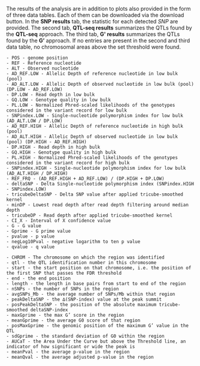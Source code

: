 The results of the analysis are in addition to plots also provided in the form of three data tables. Each of them can be downloaded via the download button.
In the **SNP results** tab, the statistic for each detected _SNP_ are provided. The second tab, **QTL-seq results** summarizes the QTLs found by the **QTL-seq** approach. The third tab, **G' results** summarizes the QTLs found by the **G’** approach. If no entries are present in the second and third data table, no chromosomal areas above the set threshold were found.

    - POS - genome position
    - REF - Reference nucleotide
    - ALT - Observed nucleotide
    - AD_REF.LOW - Allelic Depth of reference nucleotide in low bulk (pool)
    - AD_ALT.LOW - Allelic Depth of observed nucleotide in low bulk (pool) (DP.LOW - AD_REF.LOW)
    - DP.LOW - Read depth in low bulk
    - GQ.LOW - Genotype quality in low bulk
    - PL.LOW - Normalized Phred-scaled likelihoods of the genotypes considered in the variant record for low bulk
    - SNPindex.LOW - Single-nucleotide polymorphism index for low bulk (AD_ALT.LOW / DP.LOW)
    - AD_REF.HIGH - Allelic Depth of reference nucleotide in high bulk (pool)
    - AD_ALT.HIGH - Allelic Depth of observed nucleotide in low bulk (pool) (DP.HIGH - AD_REF.HIGH)
    - DP.HIGH - Read depth in high bulk
    - GQ.HIGH - Genotype quality in high bulk
    - PL.HIGH - Normalized Phred-scaled likelihoods of the genotypes considered in the variant record for high bulk
    - SNPindex.HIGH - Single-nucleotide polymorphism index for low bulk (AD_ALT.HIGH / DP.HIGH)
    - REF_FRQ - (AD_REF.HIGH + AD_REF.LOW) / (DP.HIGH + DP.LOW)
    - deltaSNP - Delta Single-nucleotide polymorphism index (SNPindex.HIGH - SNPindex.LOW)
    - tricubeDeltaSNP - Delta SNP value after applied tricube-smoothed kernel
    - minDP - Lowest read depth after read depth filtering around median depth
    - tricubeDP - Read depth after applied tricube-smoothed kernel
    - CI_X - Interval of X confidence value
    - G - G value
    - Gprime - G prime value
    - pvalue - p value
    - negLog10Pval - negative logarithm to ten p value
    - qvalue - q value

    - CHROM - The chromosome on which the region was identified
    - qtl - the QTL identification number in this chromosome
    - start - the start position on that chromosome, i.e. the position of the first SNP that passes the FDR threshold
    - end - the end position
    - length - the length in base pairs from start to end of the region
    - nSNPs - the number of SNPs in the region
    - avgSNPs_Mb - the average number of SNPs/Mb within that region
    - peakDeltaSNP - the ∆(SNP-index) value at the peak summit
    - posPeakDeltaSNP - the position of the absolute maximum tricube-smoothed deltaSNP-index
    - maxGprime - the max G’ score in the region
    - meanGprime - the average G0 score of that region
    - posMaxGprime - the genomic position of the maximum G’ value in the QTL
    - sdGprime - the standard deviation of G0 within the region
    - AUCaT - the Area Under the Curve but above the Threshold line, an indicator of how significant or wide the peak is
    - meanPval - the average p-value in the region
    - meanQval - the average adjusted p-value in the region
